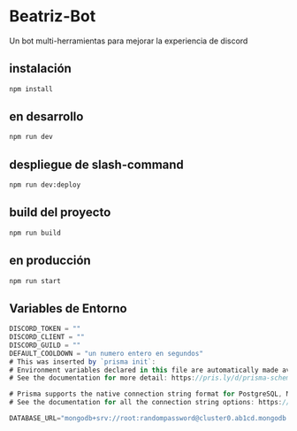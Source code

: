 # Beatriz-Bot
Un bot multi-herramientas para mejorar la experiencia de discord

## instalación
```bash
npm install
```
## en desarrollo
```bash
npm run dev
```
## despliegue de slash-command
```bash
npm run dev:deploy
```
## build del proyecto
```bash
npm run build
```
## en producción
```bash
npm run start
```
## Variables de Entorno
```js
DISCORD_TOKEN = ""
DISCORD_CLIENT = ""
DISCORD_GUILD = ""
DEFAULT_COOLDOWN = "un numero entero en segundos"
# This was inserted by `prisma init`:
# Environment variables declared in this file are automatically made available to Prisma.
# See the documentation for more detail: https://pris.ly/d/prisma-schema#accessing-environment-variables-from-the-schema

# Prisma supports the native connection string format for PostgreSQL, MySQL, SQLite, SQL Server, MongoDB and CockroachDB.
# See the documentation for all the connection string options: https://pris.ly/d/connection-strings

DATABASE_URL="mongodb+srv://root:randompassword@cluster0.ab1cd.mongodb.net/mydb?retryWrites=true&w=majority"
```
